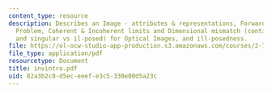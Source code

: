 ```yaml
---
content_type: resource
description: Describes an Image - attributes & representations, Forward and Inverse
  Problem, Coherent & Incoherent limits and Dimensional mismatch (continuous vs discrete
  and singular vs il-posed) for Optical Images, and ill-posedness.
file: https://ol-ocw-studio-app-production.s3.amazonaws.com/courses/2-717j-optical-engineering-spring-2002/82a3b2c8d5eceeefe3c5330e00d5a23c_invintro.pdf
file_type: application/pdf
resourcetype: Document
title: invintro.pdf
uid: 82a3b2c8-d5ec-eeef-e3c5-330e00d5a23c
---
```

